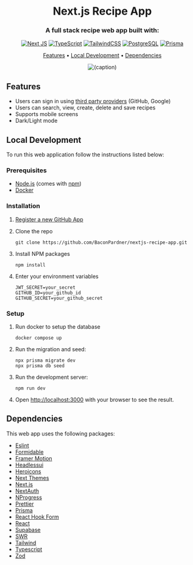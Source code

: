 <h1 align="center">Next.js Recipe App</h1>
<h3 align="center">A full stack recipe web app built with: </h3>
<div align="center">

[![Next JS](https://img.shields.io/badge/next-black?style=for-the-badge&logo=next.js&logoColor=white)](https://nextjs.org)
[![TypeScript](https://img.shields.io/badge/typescript-%23007ACC.svg?style=for-the-badge&logo=typescript&logoColor=white)](https://www.typescriptlang.org)
[![TailwindCSS](https://img.shields.io/badge/tailwindcss-%2338BDF8.svg?style=for-the-badge&logo=tailwind-css&logoColor=white)](https://tailwindcss.com)
[![PostgreSQL](https://img.shields.io/badge/postgresql-%23316192.svg?style=for-the-badge&logo=postgresql&logoColor=white)](https://www.postgresql.org)
[![Prisma](https://img.shields.io/badge/prisma-3982CE?style=for-the-badge&logo=Prisma&logoColor=white)](https://www.prisma.io)

</div>

<p align="center">
  <a href="#features">Features</a> •
  <a href="#local-development">Local Development</a> •
  <a href="#dependencies">Dependencies</a>
</p>

<div align="center">

![(caption)](resource/showcase.gif)

</div>

## Features

- Users can sign in using [third party providers](https://next-auth.js.org/v3/configuration/providers) (GitHub, Google)
- Users can search, view, create, delete and save recipes
- Supports mobile screens
- Dark/Light mode

## Local Development

To run this web application follow the instructions listed below:

### Prerequisites

- [Node.js](https://nodejs.org/en/) (comes with [npm](http://npmjs.com))
- [Docker](https://www.docker.com/)

### Installation

1. [Register a new GitHub App](https://github.com/settings/apps)

2. Clone the repo
   ```
   git clone https://github.com/BaconPardner/nextjs-recipe-app.git
   ```
3. Install NPM packages
   ```
   npm install
   ```
4. Enter your environment variables

   ```
   JWT_SECRET=your_secret
   GITHUB_ID=your_github_id
   GITHUB_SECRET=your_github_secret
   ```

### Setup

1. Run docker to setup the database

   ```
   docker compose up
   ```

2. Run the migration and seed:

   ```
   npx prisma migrate dev
   npx prisma db seed
   ```

3. Run the development server:

   ```
   npm run dev
   ```

4. Open [http://localhost:3000](http://localhost:3000) with your browser to see the result.

## Dependencies

This web app uses the following packages:

- [Eslint](https://eslint.org)
- [Formidable](https://github.com/node-formidable/formidable)
- [Framer Motion](https://www.framer.com/motion)
- [Headlessui](https://headlessui.com)
- [Heroicons](https://heroicons.com)
- [Next Themes](https://github.com/pacocoursey/next-themes)
- [Next.js](https://nextjs.org)
- [NextAuth](https://next-auth.js.org)
- [NProgress](https://github.com/rstacruz/nprogress)
- [Prettier](https://prettier.io)
- [Prisma](https://www.prisma.io)
- [React Hook Form](https://react-hook-form.com)
- [React](https://github.com/facebook/react)
- [Supabase](https://github.com/supabase/supabase-js)
- [SWR](https://swr.vercel.app)
- [Tailwind](https://tailwindcss.com)
- [Typescript](https://www.typescriptlang.org)
- [Zod](https://zod.dev)
